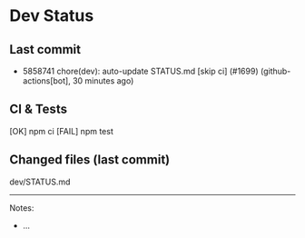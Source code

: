 # Dev Status

## Last commit
- 5858741 chore(dev): auto-update STATUS.md [skip ci] (#1699) (github-actions[bot], 30 minutes ago)
## CI & Tests
[OK] npm ci
[FAIL] npm test

## Changed files (last commit)
dev/STATUS.md

---
Notes:
- ...
